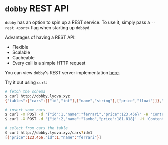 # `dobby` REST API

`dobby` has an option to spin up a REST service. To use it, simply pass a `--rest <port>` flag when starting up `dobbyd`.

Advantages of having a REST API:

- Flexible
- Scalable
- Cacheable
- Every call is a simple HTTP request

You can view `dobby`'s REST server implementation [here](../src/rest.rs).

Try it out using `curl`:

```bash
# fetch the schema
$ curl http://dobby.lyova.xyz
{"tables":{"cars":[["id","int"],["name","string"],["price","float"]]},"name":"test-db"}

# insert some cars
$ curl -X POST -d '{"id":1,"name":"ferrari","price":123.456}' -H 'Content-Type: application/json' http://dobby.lyova.xyz/cars
$ curl -X POST -d '{"id":2,"name":"lambo","price":181.818}' -H 'Content-Type: application/json' http://dobby.lyova.xyz/cars

# select from cars the table
$ curl http://dobby.lyova.xyz/cars?id=1
[{"price":123.456,"id":1,"name":"ferrari"}]
```
